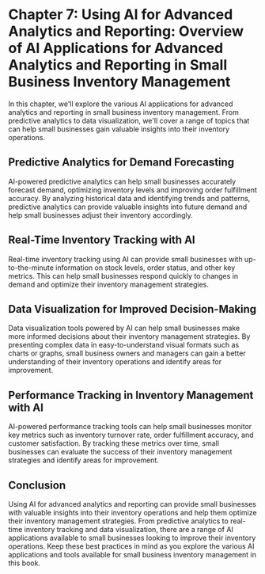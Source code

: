 Chapter 7: Using AI for Advanced Analytics and Reporting: Overview of AI Applications for Advanced Analytics and Reporting in Small Business Inventory Management
=================================================================================================================================================================

In this chapter, we'll explore the various AI applications for advanced analytics and reporting in small business inventory management. From predictive analytics to data visualization, we'll cover a range of topics that can help small businesses gain valuable insights into their inventory operations.

Predictive Analytics for Demand Forecasting
-------------------------------------------

AI-powered predictive analytics can help small businesses accurately forecast demand, optimizing inventory levels and improving order fulfillment accuracy. By analyzing historical data and identifying trends and patterns, predictive analytics can provide valuable insights into future demand and help small businesses adjust their inventory accordingly.

Real-Time Inventory Tracking with AI
------------------------------------

Real-time inventory tracking using AI can provide small businesses with up-to-the-minute information on stock levels, order status, and other key metrics. This can help small businesses respond quickly to changes in demand and optimize their inventory management strategies.

Data Visualization for Improved Decision-Making
-----------------------------------------------

Data visualization tools powered by AI can help small businesses make more informed decisions about their inventory management strategies. By presenting complex data in easy-to-understand visual formats such as charts or graphs, small business owners and managers can gain a better understanding of their inventory operations and identify areas for improvement.

Performance Tracking in Inventory Management with AI
----------------------------------------------------

AI-powered performance tracking tools can help small businesses monitor key metrics such as inventory turnover rate, order fulfillment accuracy, and customer satisfaction. By tracking these metrics over time, small businesses can evaluate the success of their inventory management strategies and identify areas for improvement.

Conclusion
----------

Using AI for advanced analytics and reporting can provide small businesses with valuable insights into their inventory operations and help them optimize their inventory management strategies. From predictive analytics to real-time inventory tracking and data visualization, there are a range of AI applications available to small businesses looking to improve their inventory operations. Keep these best practices in mind as you explore the various AI applications and tools available for small business inventory management in this book.
